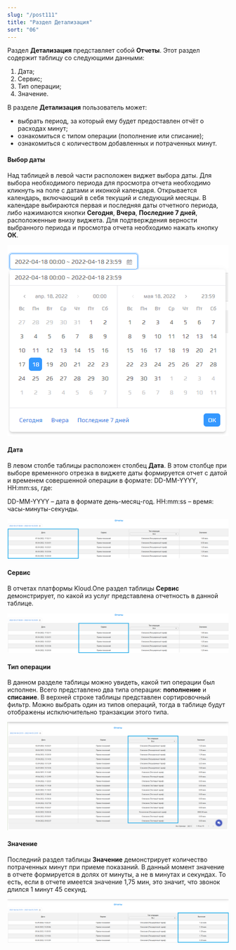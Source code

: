 ```yaml
---
slug: "/post111"
title: "Раздел Детализация"
sort: "06"
---
```


Раздел **Детализация** представляет собой **Отчеты**. Этот раздел содержит таблицу со следующими данными:  
1. Дата;  
2. Сервис;  
3. Тип операции;
4. Значение.  


В разделе **Детализация** пользователь может:  
- выбрать период, за который ему будет предоставлен отчёт о расходах минут;  
- ознакомиться с типом операции (пополнение или списание);
- ознакомиться с количеством добавленных и потраченных минут.

#### Выбор даты

Над таблицей в левой части расположен виджет выбора даты. Для выбора необходимого периода для просмотра отчета необходимо кликнуть на поле с датами и иконкой календаря. Открывается календарь, включающий в себя текущий и следующий месяцы. В календаре выбираются первая и последняя даты отчетного периода, либо нажимаются кнопки **Сегодня**, **Вчера**, **Последние 7 дней**, расположенные внизу виджета. Для подтверждения верности выбранного периода и просмотра отчета необходимо нажать кнопку **ОК**.

![Картинка](./images/reports_calendar_meters.png "Виджет выбора отчетного периода")

#### Дата

В левом столбе таблицы расположен столбец **Дата**. В этом столбце при выборе временного отрезка в виджете даты формируется отчет с датой и временем совершенной операции в формате: 
DD-MM-YYYY, HH:mm:ss, где:

DD-MM-YYYY – дата в формате день-месяц-год.
HH:mm:ss – время: часы-минуты-секунды.

![Картинка](./images/reports_data.png "Дата в отчетном периоде")

#### Сервис

В отчетах платформы Kloud.One раздел таблицы **Сервис** демонстрирует, по какой из услуг представлена отчетность в данной таблице.

![Картинка](./images/reports_service_meters.png "Сервис в отчетной таблице")

#### Тип операции

В данном разделе таблицы можно увидеть, какой тип операции был исполнен. Всего представлено два типа операции: **пополнение** и **списание**. В верхней строке таблицы представлен сортировочный фильтр. Можно выбрать один из типов операций, тогда в таблице будут отображены испключительно транзакции этого типа.

![Картинка](./images/reports_operation_meters.png "Тип операции в отчетной таблице")

#### Значение

Последний раздел таблицы **Значение** демонстрирует количество потраченных минут при приеме показаний. В данный момент значение в отчете формируется в долях от минуты, а не в минутах и секундах. То есть, если в отчете имеется значение 1,75 мин, это значит, что звонок длился 1 минут 45 секунд.

![Картинка](./images/reports_unit_time.png "Значение в отчетной таблице")

